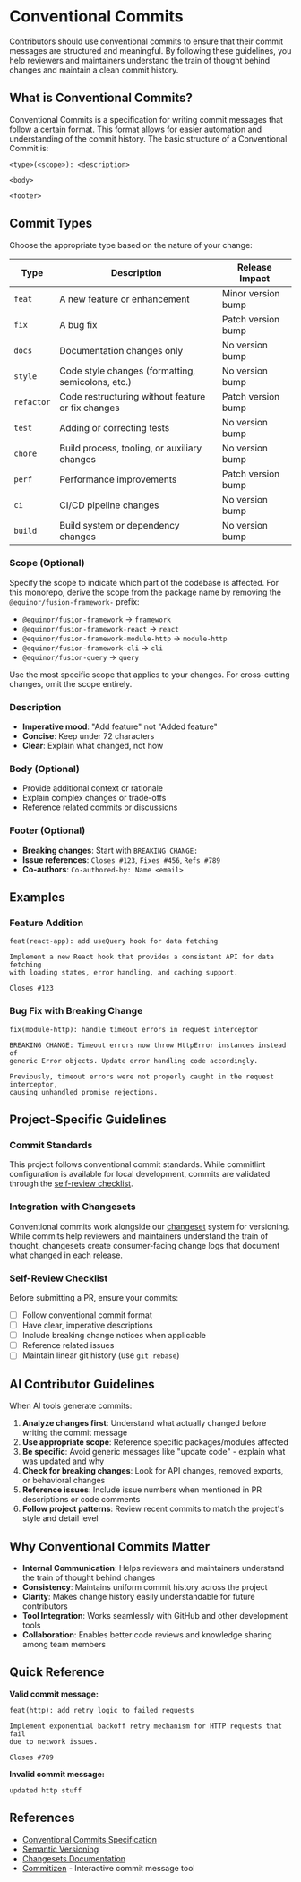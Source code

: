 # Conventional Commits

Contributors should use conventional commits to ensure that their commit messages are structured and meaningful. By following these guidelines, you help reviewers and maintainers understand the train of thought behind changes and maintain a clean commit history.

## What is Conventional Commits?
Conventional Commits is a specification for writing commit messages that follow a certain format. 
This format allows for easier automation and understanding of the commit history. 
The basic structure of a Conventional Commit is:

```
<type>(<scope>): <description>

<body>

<footer>
```

## Commit Types

Choose the appropriate type based on the nature of your change:

| Type | Description | Release Impact |
|------|-------------|----------------|
| `feat` | A new feature or enhancement | Minor version bump |
| `fix` | A bug fix | Patch version bump |
| `docs` | Documentation changes only | No version bump |
| `style` | Code style changes (formatting, semicolons, etc.) | No version bump |
| `refactor` | Code restructuring without feature or fix changes | Patch version bump |
| `test` | Adding or correcting tests | No version bump |
| `chore` | Build process, tooling, or auxiliary changes | No version bump |
| `perf` | Performance improvements | Patch version bump |
| `ci` | CI/CD pipeline changes | No version bump |
| `build` | Build system or dependency changes | No version bump |

### Scope (Optional)

Specify the scope to indicate which part of the codebase is affected. For this monorepo, derive the scope from the package name by removing the `@equinor/fusion-framework-` prefix:

- `@equinor/fusion-framework` → `framework`
- `@equinor/fusion-framework-react` → `react`
- `@equinor/fusion-framework-module-http` → `module-http`
- `@equinor/fusion-framework-cli` → `cli`
- `@equinor/fusion-query` → `query`

Use the most specific scope that applies to your changes. For cross-cutting changes, omit the scope entirely.

### Description

- **Imperative mood**: "Add feature" not "Added feature"
- **Concise**: Keep under 72 characters
- **Clear**: Explain what changed, not how

### Body (Optional)

- Provide additional context or rationale
- Explain complex changes or trade-offs
- Reference related commits or discussions

### Footer (Optional)

- **Breaking changes**: Start with `BREAKING CHANGE:`
- **Issue references**: `Closes #123`, `Fixes #456`, `Refs #789`
- **Co-authors**: `Co-authored-by: Name <email>`

## Examples

### Feature Addition
```
feat(react-app): add useQuery hook for data fetching

Implement a new React hook that provides a consistent API for data fetching
with loading states, error handling, and caching support.

Closes #123
```

### Bug Fix with Breaking Change
```
fix(module-http): handle timeout errors in request interceptor

BREAKING CHANGE: Timeout errors now throw HttpError instances instead of
generic Error objects. Update error handling code accordingly.

Previously, timeout errors were not properly caught in the request interceptor,
causing unhandled promise rejections.
```

## Project-Specific Guidelines

### Commit Standards

This project follows conventional commit standards. While commitlint configuration is available for local development, commits are validated through the [self-review checklist](./self-review.md).

### Integration with Changesets

Conventional commits work alongside our [changeset](changeset.md) system for versioning. While commits help reviewers and maintainers understand the train of thought, changesets create consumer-facing change logs that document what changed in each release.

### Self-Review Checklist

Before submitting a PR, ensure your commits:
- [ ] Follow conventional commit format
- [ ] Have clear, imperative descriptions
- [ ] Include breaking change notices when applicable
- [ ] Reference related issues
- [ ] Maintain linear git history (use `git rebase`)

## AI Contributor Guidelines

When AI tools generate commits:

1. **Analyze changes first**: Understand what actually changed before writing the commit message
2. **Use appropriate scope**: Reference specific packages/modules affected
3. **Be specific**: Avoid generic messages like "update code" - explain what was updated and why
4. **Check for breaking changes**: Look for API changes, removed exports, or behavioral changes
5. **Reference issues**: Include issue numbers when mentioned in PR descriptions or code comments
6. **Follow project patterns**: Review recent commits to match the project's style and detail level

## Why Conventional Commits Matter

- **Internal Communication**: Helps reviewers and maintainers understand the train of thought behind changes
- **Consistency**: Maintains uniform commit history across the project
- **Clarity**: Makes change history easily understandable for future contributors
- **Tool Integration**: Works seamlessly with GitHub and other development tools
- **Collaboration**: Enables better code reviews and knowledge sharing among team members

## Quick Reference

**Valid commit message:**
```
feat(http): add retry logic to failed requests

Implement exponential backoff retry mechanism for HTTP requests that fail
due to network issues.

Closes #789
```

**Invalid commit message:**
```
updated http stuff
```

## References

- [Conventional Commits Specification](https://www.conventionalcommits.org/en/v1.0.0/)
- [Semantic Versioning](https://semver.org/)
- [Changesets Documentation](changeset.md)
- [Commitizen](https://github.com/commitizen/cz-cli) - Interactive commit message tool

